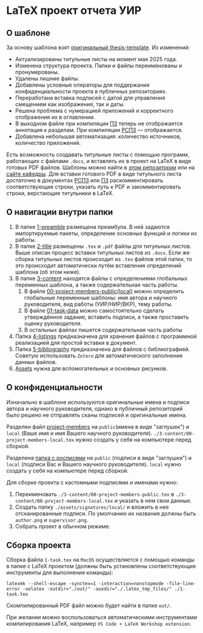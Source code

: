 # LaTeX проект отчета УИР

## О шаблоне

За основу шаблона взят [оригинальный thesis-template](https://gitlab.com/skibcsit/thesis-template/-/tree/006cebaab233165578fafead97208f6a685d22b1/). Из изменений:

- Актуализированы титульные листы на момент мая 2025 года.
- Изменена структура проекта. Папки и файлы переименованы и пронумерованы.
- Удалены лишние файлы.
- Добавлены условные операторы для поддержания конфиденциальности проекта в публичных репозиториях.
- Переработана вставка подписей с датой для управления смещением как изображения, так и даты.
- Решена проблема с нумерацией приложений и корректного отображения их в оглавлении.
- В выходном файле при компиляции [ПЗ](./3-pz.tex) теперь не отображается аннотация к разделам. При компиляции [РСПЗ](./2-rspz.tex) — отображается.
- Добавлена небольшая автоматизация: количество источников, количество приложений.

Есть возможность создавать титульные листы с помощью программ, работающих с файлами `.docx`, и вставлять их в проект на LaTeX в виде готовых PDF файлов. Шаблоны можно найти в [этом репозитории](https://gitlab.com/skibcsit/thesis-titles/-/tree/faecf1e6a00953e4a54473d2750327d617bfb2d1/) или на [сайте кафедры](https://kaf22.ru/uchebno-issledovatelskaya-rabota/). Для вставки готового PDF в виде титульного листа достаточно в документах [РСПЗ](./2-rspz.tex) или [ПЗ](./3-pz.tex) раскомментировать соответствующие строки, указать путь к PDF и закомментировать строки, верстающие титульники в LaTeX.

## О навигации внутри папки

1. В папке [1-preamble](./1-preamble/) размещена преамбула. В ней задаются импортируемые пакеты, определение основных функций и логики их работы.
2. В папке [2-title](./2-titles/) размещены `.tex` и `.pdf` файлы для титульных листов. Выше описан процесс вставки титульных листов из `.docx`. Если же сборка титульных листов происходит из `.tex` файлов этой папки, то это происходит автоматически путём вставления определений шаблона (об этом ниже).
3. В папке [3-content](./3-content/) находятся файлы с определениями глобальных переменных шаблона, а также содержательная часть работы. 
   1. В файле [00-project-members-public(local)](./3-content/00-project-members-public.tex) можно определить глобальные переменные шаблоны: имя автора и научного руководителя, вид работы (УИР/НИР/ВКР), тему работы. 
   2. В файле [01-task-data](./3-content/01-task-data.tex) можно самостоятельно сделать утверждённое задание, вставить подписи, а также проставить оценку руководителя. 
   3. В остальных файлах пишется содержательная часть работы
4. Папка [4-listings](./4-listings/) предназначена для хранения файлов с программной реализацией для простой вставки в документ.
5. Папка [5-bibliography](./5-bibliography/) предназначена для файлов с библиографией. Советую использовать `Zotero` для автоматического заполнения данных файлов.
6. [Assets](./assets/) нужна для вспомогательных и основных рисунков.

## О конфиденциальности

Изначально в шаблоне используются оригинальные имена и подписи автора и научного руководителя, однако в публичный репозиторий было решено не отправлять сканы подписей и оригинальные имена.

Разделен файл [project-members](./3-content/00-project-members-public.tex) на `public`(имена в виде "заглушек") и `local` (Ваше имя и имя Вашего научного руководителя). `./3-content/00-project-members-local.tex` нужно создать у себя на компьютере перед сборкой.

Разделена [папка с росписями](./assets/signatures/) на `public` (подписи в виде "заглушки") и `local` (подписи Вас и Вашего научного руководителя). `local` нужно создать у себя на компьютере перед сборкой.

Для сборке проекта с кастомными подписями и именами нужно:
1. Переименовать `./3-content/00-project-members-public.tex` в `./3-content/00-project-members-local.tex` и указать в нем свои данные.
2. Создать папку `./assets/signatures/local/` и вложить в нее отсканированные подписи. По умолчанию их названия должны быть `author.png` и `supervisor.png`.
3. Собрать проект в обычном режиме.

## Сборка проекта

Сборка файла `1-task.tex` на `MacOS` осуществляется с помощью команды в папке с LaTeX проектом (должны быть установлены соответствующие инструменты для выполнения команды):

```{bash}
latexmk --shell-escape -synctex=1 -interaction=nonstopmode -file-line-error -xelatex -outdir="./out/" -auxdir="./.latex_tmp_files/" ./1-task.tex
```

Скомпилированный PDF файл можно будет найти в папке `out/`.

При желании можно воспользоваться автоматическими инструментами компилирования LaTeX, например `VS Code + LaTeX Workshop extension`.